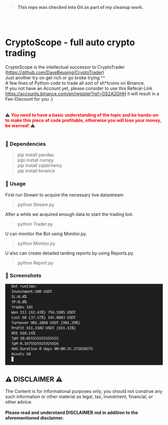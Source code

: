><b>This repo was checked into Git as part of my cleanup work.</b>

<br>
<br>

# CryptoScope - full auto crypto trading
CryptoScope is the intellectual successor to CryptoTrader (https://github.com/DaveBeusing/CryptoTrader)<br>
Just another try on get rich or go broke trying ^^ <br>
A few lines of Python code to trade all sort of sh*tcoins on Binance.<br>
If you not have an Account yet, please consider to use this Referal-Link https://accounts.binance.com/en/register?ref=GS2A2GHH it will result in a Fee-Discount for you :)<br><br><br>
⚠️ <b style="color:red">You need to have a basic understanding of the topic and be hands-on to make this piece of code profitable, otherwise you will lose your money, be warned!</b> ⚠️ <br><br>

### 🔹 Dependencies
> pip install pandas <br> pipi install numpy <br> pip install sqlalchemy <br> pip install binance <br> 

### 🔹 Usage
First run Stream to acquire the necessary live datastream
> python Stream.py

After a while we acquired enough data to start the trading bot.
> python Trader.py

U can monitor the Bot using Monitor.py.
> python Monitor.py 

U also can create detailed tarding reports by using Reports.py.
> python Report.py

### 🔹 Screenshots
![CryptoScope Reporting](https://raw.githubusercontent.com/DaveBeusing/CryptoScope/master/github/CryptoScope_Reporting.png)

## ⚠️ DISCLAIMER ⚠️
The Content is for informational purposes only, you should not construe any such information or other material as legal, tax, investment, financial, or other advice.
<br><br>
<b>Please read and understand DISCLAIMER.md in addition to the aforementioned disclaimer.</b>